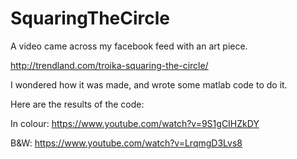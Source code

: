 # SquaringTheCircle

A video came across my facebook feed with an art piece. 

http://trendland.com/troika-squaring-the-circle/

I wondered how it was made, and wrote some matlab code to do it. 

Here are the results of the code:

In colour:
https://www.youtube.com/watch?v=9S1gCIHZkDY

B&W:
https://www.youtube.com/watch?v=LrqmgD3Lvs8
